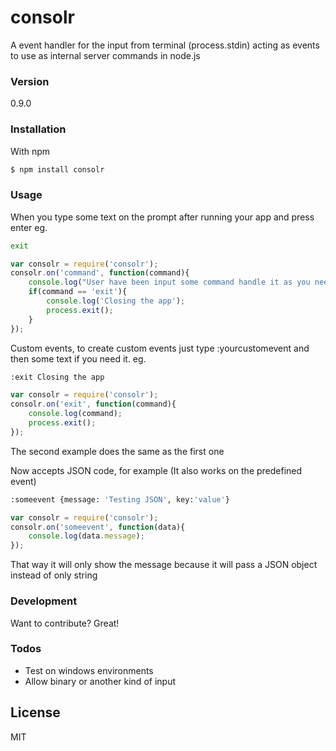 # consolr

A event handler for the input from terminal (process.stdin) acting as events to use as internal server commands in node.js

### Version
0.9.0

### Installation

With npm

```sh
$ npm install consolr
```

### Usage

When you type some text on the prompt after running your app and press enter eg.

```sh
exit
```

```javascript
var consolr = require('consolr');
consolr.on('command', function(command){
    console.log("User have been input some command handle it as you need");
    if(command == 'exit'){
        console.log('Closing the app');
        process.exit();
    }
});
```
Custom events, to create custom events just type :yourcustomevent and then some text if you need it. eg.
```sh
:exit Closing the app
```

```javascript
var consolr = require('consolr');
consolr.on('exit', function(command){
    console.log(command);
    process.exit();
});
```
The second example does the same as the first one

Now accepts JSON code, for example (It also works on the predefined event)
```sh
:someevent {message: 'Testing JSON', key:'value'}
```
```javascript
var consolr = require('consolr');
consolr.on('someevent', function(data){
    console.log(data.message);
});
```
That way it will only show the message because it will pass a JSON object instead of only string

### Development

Want to contribute? Great!

### Todos

 - Test on windows environments
 - Allow binary or another kind of input

License
----

MIT